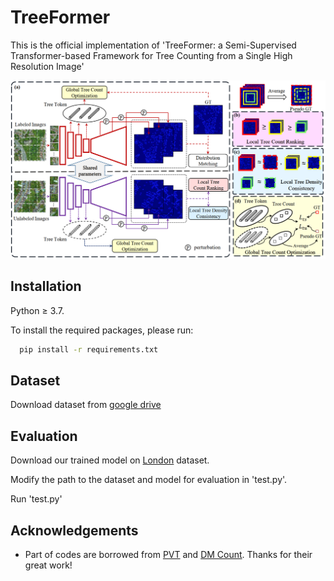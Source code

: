 
# TreeFormer

This is the official implementation of 'TreeFormer: a Semi-Supervised Transformer-based Framework for Tree Counting from a Single High Resolution Image'

<img src="sample_imgs/overview.png">

## Installation

Python ≥ 3.7.

To install the required packages, please run:


```bash
  pip install -r requirements.txt
```
    
## Dataset
Download dataset from [google drive](https://drive.google.com/file/d/1IccQ_VxS6UjpMfXFuo27t8X8cEFN4Rjo/view?usp=sharing)
## Evaluation
Download our trained model on [London]() dataset.

Modify the path to the dataset and model for evaluation in 'test.py'.

Run 'test.py'
## Acknowledgements

 - Part of codes are borrowed from [PVT](https://github.com/whai362/PVT) and [DM Count](https://github.com/cvlab-stonybrook/DM-Count). Thanks for their great work!
 

